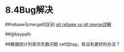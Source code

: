 # 8.4Bug解决
##rebase与merge的区别
[git rebase vs git merge详解](http://www.cnblogs.com/kidsitcn/p/5339382.html)

##@keypath

##数据统计列表页负数问题
cell加tag，有没有更好的办法？

